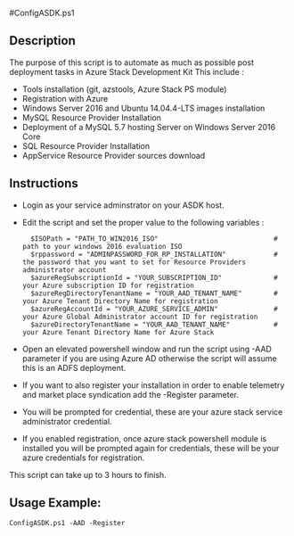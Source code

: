 #ConfigASDK.ps1

Description
-----------

The purpose of this script is to automate as much as possible post deployment tasks in Azure Stack Development Kit
This include :
* Tools installation (git, azstools, Azure Stack PS module)
* Registration with Azure
* Windows Server 2016 and Ubuntu 14.04.4-LTS images installation
* MySQL Resource Provider Installation
* Deployment of a MySQL 5.7 hosting Server on Windows Server 2016 Core
* SQL Resource Provider Installation
* AppService Resource Provider sources download

Instructions
------------

* Login as your service adminstrator on your ASDK host.
* Edit the script and set the proper value to the following variables :
	
		$ISOPath = "PATH_TO_WIN2016_ISO"                             # path to your windows 2016 evaluation ISO
		$rppassword = "ADMINPASSWORD_FOR_RP_INSTALLATION"            # the password that you want to set for Resource Providers administrator account
		$azureRegSubscriptionId = "YOUR_SUBSCRIPTION_ID"             # your Azure subscription ID for registration
		$azureRegDirectoryTenantName = "YOUR_AAD_TENANT_NAME"        # your Azure Tenant Directory Name for registration
		$azureRegAccountId = "YOUR_AZURE_SERVICE_ADMIN"              # your Azure Global Administrator account ID for registration
		$azureDirectoryTenantName = "YOUR_AAD_TENANT_NAME"           # your Azure Tenant Directory Name for Azure Stack 
	
* Open an elevated powershell window and run the script using -AAD parameter if you are using Azure AD otherwise the script will assume this is an ADFS deployment. 
* If you want to also register your installation in order to enable telemetry and market place syndication add the -Register parameter.
* You will be prompted for credential, these are your azure stack service administrator credential.
* If you enabled registration, once azure stack powershell module is installed you will be prompted again for credentials, these will be your azure credentials for registration.
	
This script can take up to 3 hours to finish.
	
Usage Example:
-------------

	ConfigASDK.ps1 -AAD -Register